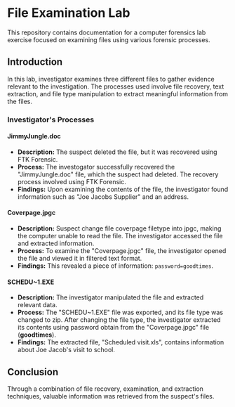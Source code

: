 # File Examination Lab

This repository contains documentation for a computer forensics lab exercise focused on examining files using various forensic processes.

## Introduction 
In this lab, investigator examines three different files to gather evidence relevant to the investigation. The processes used involve file recovery, text extraction, and file type manipulation to extract meaningful information from the files.

### Investigator's Processes

#### JimmyJungle.doc
- **Description:** The suspect deleted the file, but it was recovered using FTK Forensic.
- **Process:** The investogator successfully recovered the "JimmyJungle.doc" file, which the suspect had deleted. The recovery process involved using FTK Forensic.
- **Findings:** Upon examining the contents of the file, the investigator found information such as "Joe Jacobs Supplier" and an address.

#### Coverpage.jpgc
- **Description:** Suspect change file coverpage filetype into jpgc, making the computer unable to read the file. The investigator accessed the file and extracted information.
- **Process:** To examine the "Coverpage.jpgc" file, the investigator opened the file and viewed it in filtered text format.
- **Findings:** This revealed a piece of information: `password=goodtimes`.

#### SCHEDU~1.EXE
- **Description:** The investigator manipulated the file and extracted relevant data.
- **Process:** The "SCHEDU~1.EXE" file was exported, and its file type was changed to zip. After changing the file type, the investigator extracted its contents using password obtain from the "Coverpage.jpgc" file (**goodtimes**).
- **Findings:** The extracted file, "Scheduled visit.xls", contains information about Joe Jacob's visit to school.

## Conclusion
Through a combination of file recovery, examination, and extraction techniques, valuable information was retrieved from the suspect's files.

